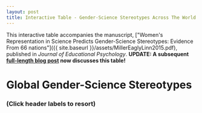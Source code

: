 ```yaml
---
layout: post
title: Interactive Table - Gender-Science Stereotypes Across The World
---
```


This interactive table accompanies the manuscript, ["Women's Representation in Science Predicts Gender-Science Stereotypes: Evidence From 66 nations"]({{ site.baseurl }}/assets/MillerEaglyLinn2015.pdf), published in _Journal of Educational Psychology_. **UPDATE: A subsequent [full-length blog post](http://d-miller.github.io/Stereotypes-Table/) now discusses this table!**


<script src="../assets/Stereotypes-Table/d3.v3.min.js"></script>
<link rel="stylesheet" href="../assets/Stereotypes-Table/styles.css">

<div id="table" style="padding-top: 0px;">
  <div id="titleCustom">
    <h1><strong>Global Gender-Science Stereotypes</strong></h1>
    <h3>(Click header labels to resort)</h3>
  </div>
  <div class="top25" style="text-align: center;"></div>
  <script src="../assets/Stereotypes-Table/top25.js"></script>
</div>
